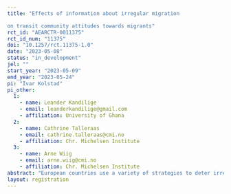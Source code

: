 ```yaml
---
title: "Effects of information about irregular migration
on transit community attitudes towards migrants"
rct_id: "AEARCTR-0011375"
rct_id_num: "11375"
doi: "10.1257/rct.11375-1.0"
date: "2023-05-08"
status: "in_development"
jel: ""
start_year: "2023-05-09"
end_year: "2023-05-24"
pi: "Ivar Kolstad"
pi_other:
  1:
    - name: Leander Kandilige
    - email: leanderkandilige@gmail.com
    - affiliation: University of Ghana
  2:
    - name: Cathrine Talleraas
    - email: cathrine.talleraas@cmi.no
    - affiliation: Chr. Michelsen Institute
  3:
    - name: Arne Wiig
    - email: arne.wiig@cmi.no
    - affiliation: Chr. Michelsen Institute
abstract: "European countries use a variety of strategies to deter irregular migration from Africa across the Mediterranean into Europe. This includes information campaigns directed at potential migrants, often funded by EU countries and implemented by government agencies in African countries of origin. A number of studies have analyzed the impact of such information campaigns on migration intentions. This study complements the existing literature on information campaigns by analyzing how this type of information affects attitudes towards migrants in transit communities in Africa."
layout: registration
---
```


